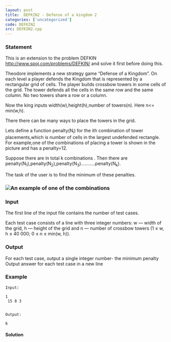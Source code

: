 ```yaml
---
layout: post
title:  DEFKIN2 - Defense of a kingdom 2
categories: ['uncategorized']
code: DEFKIN2
src: DEFKIN2.cpp
---
```


### **Statement**

This is an extension to the problem DEFKIN
http://www.spoj.com/problems/DEFKIN/ and solve it first before doing this.  

Theodore implements a new strategy game “Defense of a Kingdom”. On each level
a player defends the Kingdom that is represented by a rectangular grid of
cells. The player builds crossbow towers in some cells of the grid. The tower
defends all the cells in the same row and the same column. No two towers share
a row or a column.

  

Now the king inputs width(w),height(h),number of towers(n). Here n<= min(w,h).

There there can be many ways to place the towers in the grid.

Lets define a function penalty(N<sub>i</sub>) for the ith combination of
tower placements,which is  number of cells in the largest undefended
rectangle. For example,one of the combinations of placing a tower is shown in
the picture and has a penalty=12.

Suppose there are in total k combinations . Then there are
penalty(N<sub>1</sub>),penalty(N<sub>2</sub>),penalty(N<sub>3</sub>)...........penalty(N<sub>k</sub>).

The task of the user is to find the minimum of these penalties.

  

  

### ![An example of one of the combinations](../../content/fidels:DEFKIN.png)

### Input

The first line of the input file contains the number of test cases.

Each test case consists of a line with three integer numbers: w — width of the
grid, h — height of the grid and n — number of crossbow towers (1 ≤ w, h ≤ 40
000; 0 ≤ n ≤ min(w, h)).

### Output

For each test case, output a single integer number- the minimum penalty  
Output answer for each test case in a new line

### Example

    
    
    Input:
    1  
     15 8 3
    
    
    Output:
    6



#### **Solution**



